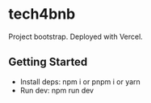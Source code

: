 ﻿# tech4bnb

Project bootstrap. Deployed with Vercel.

## Getting Started

- Install deps: npm i or pnpm i or yarn
- Run dev: npm run dev

